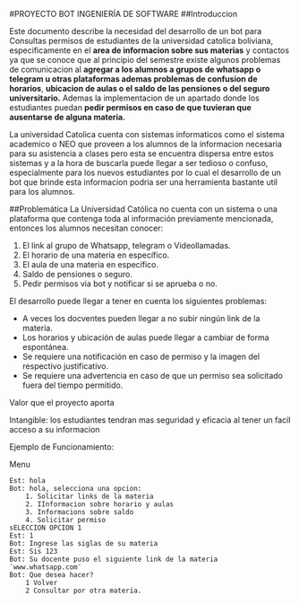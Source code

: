 #PROYECTO BOT INGENIERÍA DE SOFTWARE
##Introduccion

Este documento describe la necesidad del desarrollo de un bot para Consultas permisos de estudiantes de la universidad catolica boliviana, especificamente en el **area de informacion sobre sus materias** y contactos ya que se conoce que al principio del semestre existe algunos problemas de comunicacion al **agregar a los alumnos a grupos de whatsapp o telegram u otras plataformas ademas problemas de confusion de horarios**, **ubicacion de aulas o el saldo de las pensiones o del seguro universitario.** Ademas la implementacion de un apartado donde los estudiantes puedan **pedir permisos en caso de que tuvieran que ausentarse de alguna materia.**

La universidad Catolica cuenta con sistemas informaticos como el sistema academico o NEO que proveen a los alumnos de la informacion necesaria para su asistencia a clases
pero esta se encuentra dispersa entre estos sistemas y a la hora de buscarla puede llegar a ser tedioso o confuso, especialmente para los nuevos estudiantes
por lo cual el desarrollo de un bot que brinde esta informacion podria ser una herramienta bastante util para los alumnos.

##Problemática
La Universidad Católica no cuenta con un sistema o una plataforma que contenga toda al información previamente mencionada, entonces los alumnos necesitan conocer:

1. El link al grupo de Whatsapp, telegram o Videollamadas.
2. El horario de una materia en específico.
3. El aula de una materia en específico.
4. Saldo de pensiones o seguro.
5. Pedir permisos via bot y notificar si se aprueba o no.

El desarrollo puede llegar a tener en cuenta los siguientes problemas:

- A veces los docventes pueden llegar a no subir ningún link de la materia.
- Los horarios y ubicación de aulas puede llegar a cambiar de forma espontánea.
- Se requiere una notificación en caso de permiso y la imagen del respectivo justificativo.
- Se requiere una advertencia en caso de que un permiso sea solicitado fuera del tiempo permitido.

Valor que el proyecto aporta 

Intangible: los estudiantes tendran mas seguridad y eficacia al tener un facil acceso a su informacion

Ejemplo de Funcionamiento:

Menu

	Est: hola
	Bot: hola, selecciona una opcion:
		1. Solicitar links de la materia
		2. IInformacion sobre horario y aulas
		3. Informacions sobre saldo
		4. Solicitar permiso
	sELECCION OPCION 1
	Est: 1
	Bot: Ingrese las siglas de su materia
	Est: Sis 123
	Bot: Su docente puso el siguiente link de la materia ¨www.whatsapp.com¨	
	Bot: Que desea hacer?
		1 Volver
		2 Consultar por otra materia.




